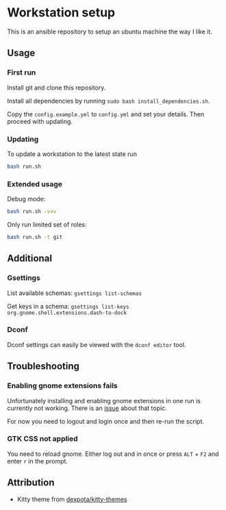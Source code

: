 # Workstation setup

This is an ansible repository to setup an ubuntu machine the way I like it.

## Usage

### First run

Install git and clone this repository. 

Install all dependencies by running `sudo bash install_dependencies.sh`.

Copy the `config.example.yml` to `config.yml` and set your details. Then proceed with updating.

### Updating

To update a workstation to the latest state run

```bash
bash run.sh
```

### Extended usage

Debug mode:

```bash
bash run.sh -vvv
```

Only run limited set of roles:

```bash
bash run.sh -t git
```

## Additional

### Gsettings

List available schemas: `gsettings list-schemas`

Get keys in a schema: `gsettings list-keys org.gnome.shell.extensions.dash-to-dock`

### Dconf

Dconf settings can easily be viewed with the `dconf editor` tool.

## Troubleshooting

### Enabling gnome extensions fails

Unfortunately installing and enabling gnome extensions in one run is currently not working. There is an
[issue](https://github.com/PeterMosmans/ansible-role-customize-gnome/issues/25) about that topic. 

For now you need to logout and login once and then re-run the script. 

### GTK CSS not applied

You need to reload gnome. Either log out and in once or press `ALT` + `F2` and enter `r` in the prompt.

## Attribution

- Kitty theme from [dexpota/kitty-themes](https://github.com/dexpota/kitty-themes)